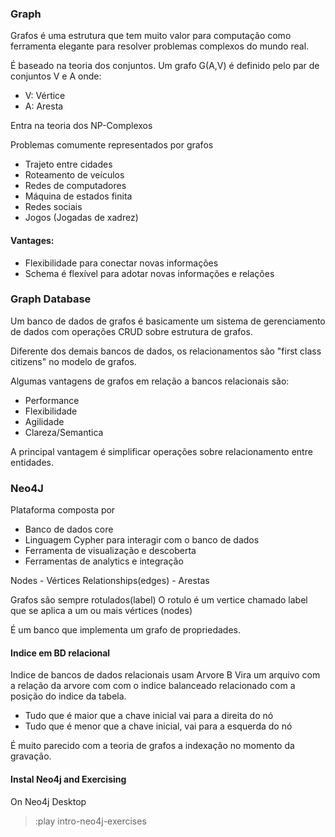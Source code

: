 ### Graph

Grafos é uma estrutura que tem muito valor para computação como ferramenta elegante para resolver problemas
complexos do mundo real.

É baseado na teoria dos conjuntos. 
Um grafo G(A,V) é definido pelo par de conjuntos V e A onde:
- V: Vértice
- A: Aresta


Entra na teoria dos NP-Complexos

Problemas comumente representados por grafos
- Trajeto entre cidades
- Roteamento de veículos
- Redes de computadores
- Máquina de estados finita
- Redes sociais
- Jogos (Jogadas de xadrez)

#### Vantages:

- Flexibilidade para conectar novas informações
- Schema é flexível para adotar novas informações e relações


### Graph Database
Um banco de dados de grafos é basicamente um sistema de gerenciamento de dados com operações
CRUD sobre estrutura de grafos.

Diferente dos demais bancos de dados, os relacionamentos são "first class citizens" no modelo de grafos.

Algumas vantagens de grafos em relação a bancos relacionais são:
- Performance
- Flexibilidade
- Agilidade
- Clareza/Semantica

A principal vantagem é simplificar operações sobre relacionamento entre entidades.

### Neo4J
Plataforma composta por
- Banco de dados core
- Linguagem Cypher para interagir com o banco de dados
- Ferramenta de visualização e descoberta
- Ferramentas de analytics e integração

Nodes - Vértices
Relationships(edges) - Arestas

Grafos são sempre rotulados(label)
O rotulo é um vertice chamado label que se aplica a um ou mais vértices (nodes)

É um banco que implementa um grafo de propriedades.

#### Indice em BD relacional
Indice de bancos de dados relacionais usam Arvore B
Vira um arquivo com a relação da arvore com com o indice balanceado relacionado com a posição do indice da tabela.

- Tudo que é maior que a chave inicial vai para a direita do nó
- Tudo que é menor que a chave inicial, vai para a esquerda do nó

É muito parecido com a teoria de grafos a indexação no momento da gravação.

#### Instal Neo4j and Exercising

On Neo4j Desktop
 > :play intro-neo4j-exercises
